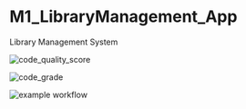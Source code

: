 # M1_LibraryManagement_App
Library Management System

![code_quality_score](https://api.codiga.io/project/31576/score/svg)

![code_grade](https://api.codiga.io/project/31576/status/svg)

![example workflow](https://github.com/github/docs/actions/workflows/main.yml/badge.svg)















